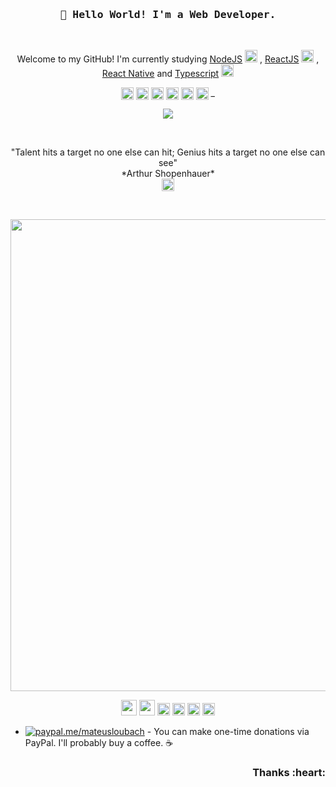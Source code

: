 <!-- HEADER -->
<h3 align="center">
  <samp>
    👋 Hello World! I'm a Web Developer.
  </samp>  
</h3>
<br>

<!-- ABOUT ME -->
<p align="center" style="text-align: center;">
  Welcome to my GitHub! 
  I'm currently studying 
  <a href="https://nodejs.org/en/">NodeJS</a>
  <img src="https://devicons.github.io/devicon/devicon.git/icons/nodejs/nodejs-original.svg" alt="nodejs" width="20" height="20"/>
  , <a href="https://pt-br.reactjs.org/">ReactJS</a>
  <img src="https://devicons.github.io/devicon/devicon.git/icons/react/react-original-wordmark.svg" alt="react" width="20" height="20"/>
  , <a href="https://reactnative.dev/">React Native</a> 
  and <a href="https://www.typescriptlang.org/">Typescript</a> 
  <img src="https://devicon.dev/devicon.git/icons/typescript/typescript-original.svg" alt="typescript" width="20" height="20"/>  
</p>

<p align="center">
  <a href="https://www.behance.net/mateusloubach" target="blank"><img align="center" src="https://cdn.jsdelivr.net/npm/simple-icons@3.0.1/icons/behance.svg" alt="mateusloubach" height="20" width="20" /></a>  
  <a href="https://dribbble.com/mateuscesar" target="blank"><img align="center" src="https://cdn.jsdelivr.net/npm/simple-icons@3.0.1/icons/dribbble.svg" alt="mateusloubach" height="20" width="20" /></a>  
  <a href="https://www.linkedin.com/in/mateusloubach/" target="blank"><img align="center" src="https://cdn.jsdelivr.net/npm/simple-icons@3.0.1/icons/linkedin.svg" alt="mateusloubach" height="20" width="20" /></a>  
  <a href="https://stackoverflow.com/users/11948374/mateus-loubach" target="blank"><img align="center" src="https://cdn.jsdelivr.net/npm/simple-icons@3.0.1/icons/stackoverflow.svg" alt="mateusloubach" height="20" width="20" /></a>  
  <a href="https://codepen.io/mateusceasar" target="blank"><img align="center" src="https://cdn.jsdelivr.net/npm/simple-icons@3.0.1/icons/codepen.svg" alt="mateusloubach" height="20" width="20" /></a>  
  <a href="https://www.instagram.com/mt_lbach" target="blank"><img align="center" src="https://cdn.jsdelivr.net/npm/simple-icons@3.0.1/icons/instagram.svg" alt="mateusloubach" height="20" width="20" /></a>  _   
</p>

<!-- MY GITHUB STATS -->

<p align="center">
  <a href="https://github.com/mateusloubach/github-readme-stats">
  <img align="center" src="https://github-readme-stats.vercel.app/api?username=mateusloubach&show_icons=true&theme=vue&hide=stars,contribs" /></a>
</p>

<!-- QUOTE -->
<br>
<p align="center">
 "Talent hits a target no one else can hit; Genius hits a target no one else can see"
<br>
*Arthur Shopenhauer* <br>
 <a href="https://www.buymeacoffee.com/mateusloubach" target="blank"><img align="center" src="https://cdn.jsdelivr.net/npm/simple-icons@3.0.1/icons/buymeacoffee.svg" alt="mateusloubach" height="20" width="20" /></a>
  </p>
<br>

<p align="center">
  <img src="https://github.com/mateusloubach/mateusloubach/blob/main/index3.gif" width="755px">
</p>

<!-- SOCIAL MEDIAS -->
<p align="center">
<img src="https://devicons.github.io/devicon/devicon.git/icons/react/react-original-wordmark.svg" alt="react" width="25" height="25"/>
<img src="https://devicons.github.io/devicon/devicon.git/icons/css3/css3-original-wordmark.svg" alt="css3"  width="25" height="25"/>
<img src="https://devicons.github.io/devicon/devicon.git/icons/html5/html5-original-wordmark.svg" alt="html5"  width="20" height="20"/>
<img src="https://devicons.github.io/devicon/devicon.git/icons/javascript/javascript-original.svg" alt="javascript" width="20" height="20"/>
<img src="https://devicon.dev/devicon.git/icons/typescript/typescript-original.svg" alt="typescript" width="20" height="20"/> 
<img src="https://devicons.github.io/devicon/devicon.git/icons/nodejs/nodejs-original.svg" alt="nodejs" width="20" height="20"/></p><p align="center">
</p>

- [![paypal.me/mateusloubach](https://ionicabizau.github.io/badges/paypal.svg)](https://www.paypal.me/mateusloubach) - You can make one-time donations via PayPal. I'll probably buy a coffee. :coffee:

<h3 align="right">Thanks :heart:
